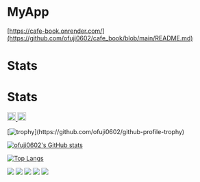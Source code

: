# MyApp
[https://cafe-book.onrender.com/](https://github.com/ofuji0602/cafe_book/blob/main/README.md)


# Stats
# Stats
<p align="left">
  <a href="https://github.com/ofuji0602">
    <img height="20" src="https://komarev.com/ghpvc/?username=ofuji0602" />
  </a>
  <a href="https://github.com/ofuji0602">
    <img height="20" src="https://img.shields.io/github/followers/ofuji0602?label=follow&logo=github&style=flat" />
  </a>
</p>

[![trophy](https://github-profile-trophy.vercel.app/?username=ofuji0602&count_private=true&rank=-?)](https://github.com/ofuji0602/github-profile-trophy)

[![ofuji0602's GitHub stats](https://github-readme-stats.vercel.app/api?username=ofuji0602&include_all_commits&count_private=true)](https://github.com/ofuji0602/github-readme-stats)

[![Top Langs](https://github-readme-stats.vercel.app/api/top-langs/?username=ofuji0602&layout=compact&langs_count=5&count_private=true)](https://github.com/anuraghazra/github-readme-stats)

![](http://github-profile-summary-cards.vercel.app/api/cards/profile-details?username=ofuji0602&theme=dark)
![](http://github-profile-summary-cards.vercel.app/api/cards/repos-per-language?username=ofuji0602&theme=dark)
![](http://github-profile-summary-cards.vercel.app/api/cards/most-commit-language?username=ofuji0602&theme=dark)
![](http://github-profile-summary-cards.vercel.app/api/cards/stats?username=ofuji0602&theme=dark)
![](http://github-profile-summary-cards.vercel.app/api/cards/productive-time?username=ofuji0602&theme=dark&utcOffset=8)
